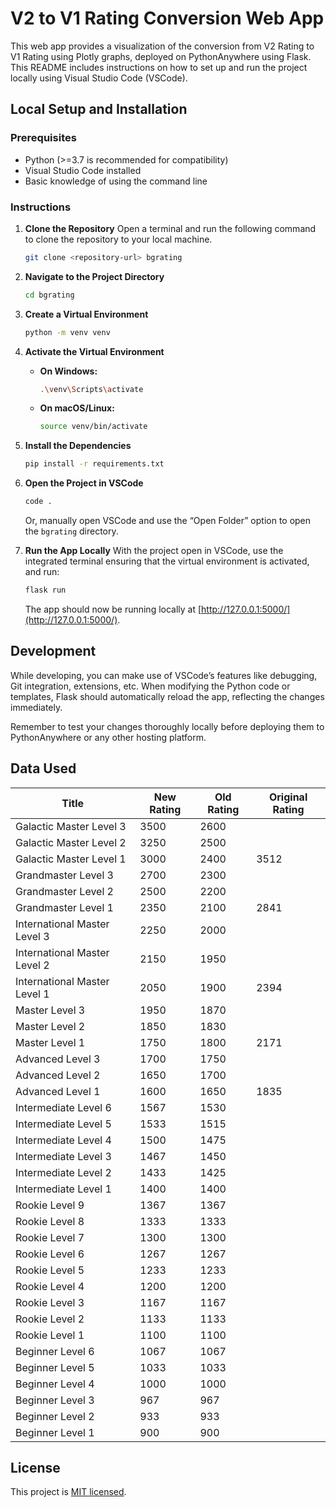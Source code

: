 # V2 to V1 Rating Conversion Web App

This web app provides a visualization of the conversion from V2 Rating to V1 Rating using Plotly graphs, deployed on PythonAnywhere using Flask. This README includes instructions on how to set up and run the project locally using Visual Studio Code (VSCode).

## Local Setup and Installation

### Prerequisites
- Python (>=3.7 is recommended for compatibility)
- Visual Studio Code installed
- Basic knowledge of using the command line

### Instructions

1. **Clone the Repository**
   Open a terminal and run the following command to clone the repository to your local machine.
   ```sh
   git clone <repository-url> bgrating
   ```

2. **Navigate to the Project Directory**
   ```sh
   cd bgrating
   ```

3. **Create a Virtual Environment**
   ```sh
   python -m venv venv
   ```

4. **Activate the Virtual Environment**
   - **On Windows:**
     ```sh
     .\venv\Scripts\activate
     ```
   - **On macOS/Linux:**
     ```sh
     source venv/bin/activate
     ```

5. **Install the Dependencies**
   ```sh
   pip install -r requirements.txt
   ```

6. **Open the Project in VSCode**
   ```sh
   code .
   ```
   Or, manually open VSCode and use the “Open Folder” option to open the `bgrating` directory.

7. **Run the App Locally**
   With the project open in VSCode, use the integrated terminal ensuring that the virtual environment is activated, and run:
   ```sh
   flask run
   ```
   The app should now be running locally at [http://127.0.0.1:5000/](http://127.0.0.1:5000/).

## Development

While developing, you can make use of VSCode’s features like debugging, Git integration, extensions, etc. When modifying the Python code or templates, Flask should automatically reload the app, reflecting the changes immediately.

Remember to test your changes thoroughly locally before deploying them to PythonAnywhere or any other hosting platform.

## Data Used

| Title                        | New Rating | Old Rating | Original Rating |
|------------------------------|------------|------------|-----------------|
| Galactic Master Level 3      | 3500       | 2600       |                 |
| Galactic Master Level 2      | 3250       | 2500       |                 |
| Galactic Master Level 1      | 3000       | 2400       | 3512            |
| Grandmaster Level 3          | 2700       | 2300       |                 |
| Grandmaster Level 2          | 2500       | 2200       |                 |
| Grandmaster Level 1          | 2350       | 2100       | 2841            |
| International Master Level 3 | 2250       | 2000       |                 |
| International Master Level 2 | 2150       | 1950       |                 |
| International Master Level 1 | 2050       | 1900       | 2394            |
| Master Level 3               | 1950       | 1870       |                 |
| Master Level 2               | 1850       | 1830       |                 |
| Master Level 1               | 1750       | 1800       | 2171            |
| Advanced Level 3             | 1700       | 1750       |                 |
| Advanced Level 2             | 1650       | 1700       |                 |
| Advanced Level 1             | 1600       | 1650       | 1835            |
| Intermediate Level 6         | 1567       | 1530       |                 |
| Intermediate Level 5         | 1533       | 1515       |                 |
| Intermediate Level 4         | 1500       | 1475       |                 |
| Intermediate Level 3         | 1467       | 1450       |                 |
| Intermediate Level 2         | 1433       | 1425       |                 |
| Intermediate Level 1         | 1400       | 1400       |                 |
| Rookie Level 9               | 1367       | 1367       |                 |
| Rookie Level 8               | 1333       | 1333       |                 |
| Rookie Level 7               | 1300       | 1300       |                 |
| Rookie Level 6               | 1267       | 1267       |                 |
| Rookie Level 5               | 1233       | 1233       |                 |
| Rookie Level 4               | 1200       | 1200       |                 |
| Rookie Level 3               | 1167       | 1167       |                 |
| Rookie Level 2               | 1133       | 1133       |                 |
| Rookie Level 1               | 1100       | 1100       |                 |
| Beginner Level 6             | 1067       | 1067       |                 |
| Beginner Level 5             | 1033       | 1033       |                 |
| Beginner Level 4             | 1000       | 1000       |                 |
| Beginner Level 3             | 967        | 967        |                 |
| Beginner Level 2             | 933        | 933        |                 |
| Beginner Level 1             | 900        | 900        |                 |


## License

This project is [MIT licensed](LICENSE).
